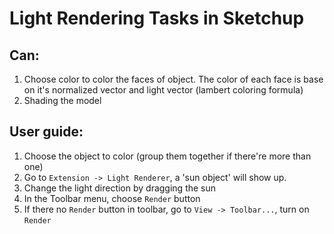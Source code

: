 # Light Rendering Tasks in Sketchup
## Can:
  1. Choose color to color the faces of object. The color of each face is base on it's normalized vector and light vector (lambert coloring formula)
  2. Shading the model
## User guide:
  1. Choose the object to color (group them together if there're more than one)
  2. Go to `Extension -> Light Renderer`, a 'sun object' will show up.
  3. Change the light direction by dragging the sun
  4. In the Toolbar menu, choose `Render` button
  5. If there no `Render` button in toolbar, go to `View -> Toolbar...`, turn on `Render`
